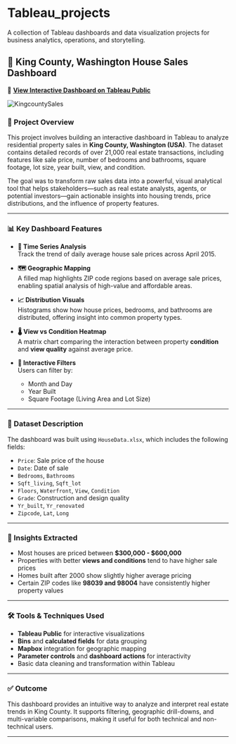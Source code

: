 # Tableau_projects
A collection of Tableau dashboards and data visualization projects for business analytics, operations, and storytelling.

## 🏡 King County, Washington House Sales Dashboard

📍 [**View Interactive Dashboard on Tableau Public**](https://public.tableau.com/app/profile/sravani.tathikonda/viz/KingCountyDashboard_17430055992750/KingcountySales?publish=yes)

![KingcountySales](https://github.com/user-attachments/assets/92fd1088-60ec-4947-9eb6-dfd4705e442b)

### 📌 Project Overview

This project involves building an interactive dashboard in Tableau to analyze residential property sales in **King County, Washington (USA)**. The dataset contains detailed records of over 21,000 real estate transactions, including features like sale price, number of bedrooms and bathrooms, square footage, lot size, year built, view, and condition.

The goal was to transform raw sales data into a powerful, visual analytical tool that helps stakeholders—such as real estate analysts, agents, or potential investors—gain actionable insights into housing trends, price distributions, and the influence of property features.

---

### 📊 Key Dashboard Features

- **📅 Time Series Analysis**  
  Track the trend of daily average house sale prices across April 2015.

- **🗺 Geographic Mapping**  
  A filled map highlights ZIP code regions based on average sale prices, enabling spatial analysis of high-value and affordable areas.

- **📈 Distribution Visuals**  
  Histograms show how house prices, bedrooms, and bathrooms are distributed, offering insight into common property types.

- **🌡 View vs Condition Heatmap**  
  A matrix chart comparing the interaction between property **condition** and **view quality** against average price.

- **📍 Interactive Filters**  
  Users can filter by:
  - Month and Day
  - Year Built
  - Square Footage (Living Area and Lot Size)

---

### 📁 Dataset Description

The dashboard was built using `HouseData.xlsx`, which includes the following fields:

- `Price`: Sale price of the house
- `Date`: Date of sale
- `Bedrooms`, `Bathrooms`
- `Sqft_living`, `Sqft_lot`
- `Floors`, `Waterfront`, `View`, `Condition`
- `Grade`: Construction and design quality
- `Yr_built`, `Yr_renovated`
- `Zipcode`, `Lat`, `Long`

---

### 🧠 Insights Extracted

- Most houses are priced between **$300,000 - $600,000**
- Properties with better **views and conditions** tend to have higher sale prices
- Homes built after 2000 show slightly higher average pricing
- Certain ZIP codes like **98039 and 98004** have consistently higher property values

---

### 🛠 Tools & Techniques Used

- **Tableau Public** for interactive visualizations
- **Bins** and **calculated fields** for data grouping
- **Mapbox** integration for geographic mapping
- **Parameter controls** and **dashboard actions** for interactivity
- Basic data cleaning and transformation within Tableau

---

### ✅ Outcome

This dashboard provides an intuitive way to analyze and interpret real estate trends in King County. It supports filtering, geographic drill-downs, and multi-variable comparisons, making it useful for both technical and non-technical users.

---
